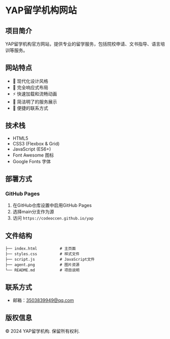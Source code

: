 # YAP留学机构网站

## 项目简介
YAP留学机构官方网站，提供专业的留学服务，包括院校申请、文书指导、语言培训等服务。

## 网站特点
- 🎨 现代化设计风格
- 📱 完全响应式布局
- ⚡ 快速加载和流畅动画
- 🎯 简洁明了的服务展示
- 📧 便捷的联系方式

## 技术栈
- HTML5
- CSS3 (Flexbox & Grid)
- JavaScript (ES6+)
- Font Awesome 图标
- Google Fonts 字体

## 部署方式

### GitHub Pages
1. 在GitHub仓库设置中启用GitHub Pages
2. 选择main分支作为源
3. 访问 `https://codeoccen.github.io/yap`

## 文件结构
```
├── index.html          # 主页面
├── styles.css          # 样式文件
├── script.js           # JavaScript文件
├── agent.png           # 图片资源
└── README.md           # 项目说明
```

## 联系方式
- 邮箱：3503839949@qq.com

## 版权信息
© 2024 YAP留学机构. 保留所有权利.
